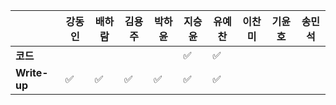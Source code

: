 |              | 강동인 | 배하람 | 김용주 | 박하윤 | 지승윤 | 유예찬 | 이찬미 | 기윤호 | 송민석
| ------------ | ------ | ------ | ------ | ------ | ------ | ------------ | ------------ | ------------ | ------------ |
| **코드**     |||  |        |:white_check_mark:|:white_check_mark:|  |  |  |
| **Write-up** |:white_check_mark:|:white_check_mark:| :white_check_mark: | :white_check_mark:       |:white_check_mark:|:white_check_mark:|  |  | |
